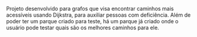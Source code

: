 Projeto desenvolvido para grafos que visa encontrar caminhos mais acessíveis usando Dijkstra, para auxiliar pessoas com deficiência. 
Além de poder ter um parque criado para teste, há um parque já criado onde o usuário pode testar quais são os melhores caminhos para ele.
